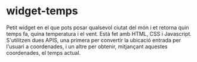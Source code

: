 # widget-temps
Petit widget en el que pots posar qualsevol ciutat del món i et retorna quin temps fa, quina temperatura i el vent.
Està fet amb HTML, CSS i Javascript. S'utilitzen dues APIS, una primera per convertir la ubicació entrada per l'usuari a coordenades, i un altre per obtenir, mitjançant aquestes coordenades, el temps actual.
